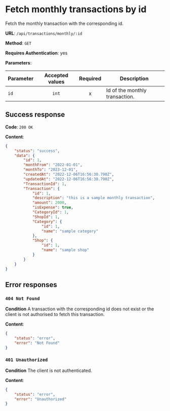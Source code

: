 # Fetch monthly transactions by id

Fetch the monthly transaction with the corresponding id.

**URL**: `/api/transactions/monthly/:id`

**Method**: `GET`

**Requires Authentication**: yes

**Parameters**:

| Parameter | Accepted values | Required | Description                    |
| --------- | :-------------: | :------: | ------------------------------ |
| `id`      |      `int`      |    x     | Id of the monthly transaction. |

## Success response

**Code**: `200 OK`

**Content**:
```json
{
	"status": "success",
	"data": {
		"id": 1,
		"monthFrom": "2022-01-01",
		"monthTo": "2023-12-01",
		"createdAt": "2022-12-06T16:56:30.790Z",
		"updatedAt": "2022-12-06T16:56:30.790Z",
		"TransactionId": 1,
		"Transaction": {
			"id": 1,
			"description": "this is a sample monthly transaction",
			"amount": 2000,
			"isExpense": true,
			"CategoryId": 1,
			"ShopId": 1,
			"Category": {
				"id": 1,
				"name": "sample category"
			},
			"Shop": {
				"id": 1,
				"name": "sample shop"
			}
		}
	}
}
```

## Error responses
### `404 Not Found`

**Condition**
A transaction with the corresponding id does not exist or the client is not authorised to fetch this transaction.

**Content**:
```json
{
	"status": "error",
	"error": "Not Found"
}
```

### `401 Unauthorized`

**Condition**
The client is not authenticated.

**Content**:
```json
{
	"status": "error",
	"error": "Unauthorized"
}
```
